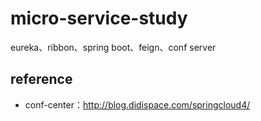 # micro-service-study
eureka、ribbon、spring boot、feign、conf server

## reference
* conf-center：http://blog.didispace.com/springcloud4/